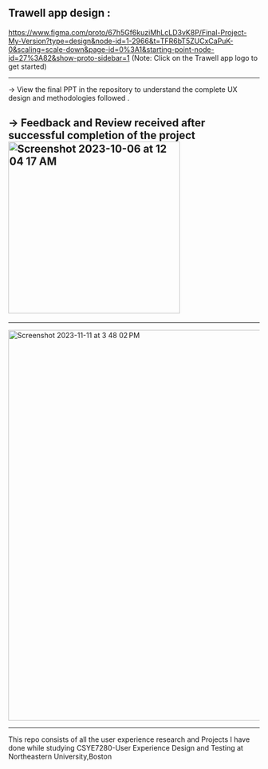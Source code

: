 Trawell app design :
--------------------
https://www.figma.com/proto/67h5Gf6kuziMhLcLD3vK8P/Final-Project-My-Version?type=design&node-id=1-2966&t=TFR6bT5ZUCxCaPuK-0&scaling=scale-down&page-id=0%3A1&starting-point-node-id=27%3A82&show-proto-sidebar=1
(Note: Click on the Trawell app logo to get started)

--------------------------------------------------------------------------------------------------------------------------------------------------------------------------------

-> View the final PPT in the repository to understand the complete UX design and methodologies followed .

-> Feedback and Review received after successful completion of the project
<img width="344" alt="Screenshot 2023-10-06 at 12 04 17 AM" src="https://github.com/HemanthReddy10/User-Experience-Design-and-Testing/assets/99050861/b5ce36f6-dfad-4834-ae0d-bfa4fcc8a7d3">
--------------------------------------------------------------------------------------------------------------------------------------------------------------------------------

<hr>
<img width="782" alt="Screenshot 2023-11-11 at 3 48 02 PM" src="https://github.com/HemanthReddy10/User-Experience-Design-and-Testing/assets/99050861/a6103eac-6476-4323-ab05-e9d5db5ef327">


--------------------------------------------------------------------------------------------------------------------------------------------------------------------------------


This repo consists of all the user experience research 
and Projects I have done while studying 
CSYE7280-User Experience Design and Testing at Northeastern University,Boston



